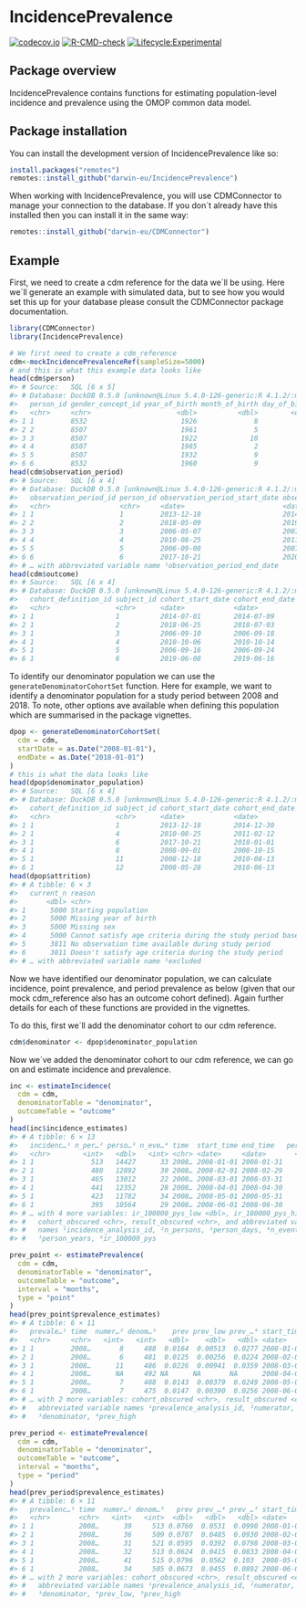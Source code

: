 
<!-- README.md is generated from README.Rmd. Please edit that file -->

# IncidencePrevalence

<!-- badges: start -->

[![codecov.io](https://codecov.io/github/darwin-eu/IncidencePrevalence/coverage.svg?branch=main)](https://codecov.io/github/darwin-eu/IncidencePrevalence?branch=main)
[![R-CMD-check](https://github.com/darwin-eu/IncidencePrevalence/workflows/R-CMD-check/badge.svg)](https://github.com/darwin-eu/IncidencePrevalence/actions)
[![Lifecycle:Experimental](https://img.shields.io/badge/Lifecycle-Experimental-339999)](https://www.tidyverse.org/lifecycle/#experimental)
<!-- badges: end -->

## Package overview

IncidencePrevalence contains functions for estimating population-level
incidence and prevalence using the OMOP common data model.

## Package installation

You can install the development version of IncidencePrevalence like so:

``` r
install.packages("remotes")
remotes::install_github("darwin-eu/IncidencePrevalence")
```

When working with IncidencePrevalence, you will use CDMConnector to
manage your connection to the database. If you don´t already have this
installed then you can install it in the same way:

``` r
remotes::install_github("darwin-eu/CDMConnector")
```

## Example

First, we need to create a cdm reference for the data we´ll be using.
Here we´ll generate an example with simulated data, but to see how you
would set this up for your database please consult the CDMConnector
package documentation.

``` r
library(CDMConnector)
library(IncidencePrevalence)

# We first need to create a cdm_reference 
cdm<-mockIncidencePrevalenceRef(sampleSize=5000)
# and this is what this example data looks like
head(cdm$person)
#> # Source:   SQL [6 x 5]
#> # Database: DuckDB 0.5.0 [unknown@Linux 5.4.0-126-generic:R 4.1.2/:memory:]
#>   person_id gender_concept_id year_of_birth month_of_birth day_of_birth
#>   <chr>     <chr>                     <dbl>          <dbl>        <dbl>
#> 1 1         8532                       1926              8            2
#> 2 2         8507                       1961              5           16
#> 3 3         8507                       1922             10           18
#> 4 4         8507                       1985              2            2
#> 5 5         8507                       1932              9           23
#> 6 6         8532                       1960              9           25
head(cdm$observation_period)
#> # Source:   SQL [6 x 4]
#> # Database: DuckDB 0.5.0 [unknown@Linux 5.4.0-126-generic:R 4.1.2/:memory:]
#>   observation_period_id person_id observation_period_start_date observation_pe…¹
#>   <chr>                 <chr>     <date>                        <date>          
#> 1 1                     1         2013-12-18                    2014-12-30      
#> 2 2                     2         2018-05-09                    2019-05-16      
#> 3 3                     3         2006-05-07                    2007-02-02      
#> 4 4                     4         2010-08-25                    2011-02-12      
#> 5 5                     5         2006-09-08                    2007-02-11      
#> 6 6                     6         2017-10-21                    2020-05-16      
#> # … with abbreviated variable name ¹​observation_period_end_date
head(cdm$outcome)
#> # Source:   SQL [6 x 4]
#> # Database: DuckDB 0.5.0 [unknown@Linux 5.4.0-126-generic:R 4.1.2/:memory:]
#>   cohort_definition_id subject_id cohort_start_date cohort_end_date
#>   <chr>                <chr>      <date>            <date>         
#> 1 1                    1          2014-07-01        2014-07-09     
#> 2 1                    2          2018-06-25        2018-07-03     
#> 3 1                    3          2006-09-10        2006-09-18     
#> 4 1                    4          2010-10-06        2010-10-14     
#> 5 1                    5          2006-09-16        2006-09-24     
#> 6 1                    6          2019-06-08        2019-06-16
```

To identify our denominator population we can use the
`generateDenominatorCohortSet` function. Here for example, we want to
identify a denominator population for a study period between 2008 and
2018. To note, other options ave available when defining this population
which are summarised in the package vignettes.

``` r
dpop <- generateDenominatorCohortSet(
  cdm = cdm,
  startDate = as.Date("2008-01-01"),
  endDate = as.Date("2018-01-01")
)
# this is what the data looks like
head(dpop$denominator_population)
#> # Source:   SQL [6 x 4]
#> # Database: DuckDB 0.5.0 [unknown@Linux 5.4.0-126-generic:R 4.1.2/:memory:]
#>   cohort_definition_id subject_id cohort_start_date cohort_end_date
#>   <chr>                <chr>      <date>            <date>         
#> 1 1                    1          2013-12-18        2014-12-30     
#> 2 1                    4          2010-08-25        2011-02-12     
#> 3 1                    6          2017-10-21        2018-01-01     
#> 4 1                    8          2008-09-01        2008-10-15     
#> 5 1                    11         2008-12-18        2010-08-13     
#> 6 1                    12         2008-05-28        2010-06-13
head(dpop$attrition)
#> # A tibble: 6 × 3
#>   current_n reason                                                       exclu…¹
#>       <dbl> <chr>                                                          <dbl>
#> 1      5000 Starting population                                               NA
#> 2      5000 Missing year of birth                                              0
#> 3      5000 Missing sex                                                        0
#> 4      5000 Cannot satisfy age criteria during the study period based o…       0
#> 5      3811 No observation time available during study period               1189
#> 6      3811 Doesn't satisfy age criteria during the study period               0
#> # … with abbreviated variable name ¹​excluded
```

Now we have identified our denominator population, we can calculate
incidence, point prevalence, and period prevalence as below (given that
our mock cdm_reference also has an outcome cohort defined). Again
further details for each of these functions are provided in the
vignettes.

To do this, first we´ll add the denominator cohort to our cdm reference.

``` r
cdm$denominator <- dpop$denominator_population
```

Now we´ve added the denominator cohort to our cdm reference, we can go
on and estimate incidence and prevalence.

``` r
inc <- estimateIncidence(
  cdm = cdm,
  denominatorTable = "denominator",
  outcomeTable = "outcome"
)
head(inc$incidence_estimates)
#> # A tibble: 6 × 13
#>   incidenc…¹ n_per…² perso…³ n_eve…⁴ time  start_time end_time   perso…⁵ ir_10…⁶
#>   <chr>        <int>   <dbl>   <int> <chr> <date>     <date>       <dbl>   <dbl>
#> 1 1              513   14427      33 2008… 2008-01-01 2008-01-31    39.5  83546.
#> 2 1              480   12892      30 2008… 2008-02-01 2008-02-29    35.3  84995.
#> 3 1              465   13012      22 2008… 2008-03-01 2008-03-31    35.6  61755.
#> 4 1              441   12352      28 2008… 2008-04-01 2008-04-30    33.8  82796.
#> 5 1              423   11782      34 2008… 2008-05-01 2008-05-31    32.3 105402.
#> 6 1              395   10564      29 2008… 2008-06-01 2008-06-30    28.9 100267.
#> # … with 4 more variables: ir_100000_pys_low <dbl>, ir_100000_pys_high <dbl>,
#> #   cohort_obscured <chr>, result_obscured <chr>, and abbreviated variable
#> #   names ¹​incidence_analysis_id, ²​n_persons, ³​person_days, ⁴​n_events,
#> #   ⁵​person_years, ⁶​ir_100000_pys
```

``` r
prev_point <- estimatePrevalence(
  cdm = cdm,
  denominatorTable = "denominator",
  outcomeTable = "outcome",
  interval = "months",
  type = "point"
)
head(prev_point$prevalence_estimates)
#> # A tibble: 6 × 11
#>   prevale…¹ time  numer…² denom…³    prev prev_low prev_…⁴ start_time end_time
#>   <chr>     <chr>   <int>   <int>   <dbl>    <dbl>   <dbl> <date>     <date>  
#> 1 1         2008…       8     488  0.0164  0.00513  0.0277 2008-01-01 NA      
#> 2 1         2008…       6     481  0.0125  0.00256  0.0224 2008-02-01 NA      
#> 3 1         2008…      11     486  0.0226  0.00941  0.0359 2008-03-01 NA      
#> 4 1         2008…      NA     492 NA      NA       NA      2008-04-01 NA      
#> 5 1         2008…       7     488  0.0143  0.00379  0.0249 2008-05-01 NA      
#> 6 1         2008…       7     475  0.0147  0.00390  0.0256 2008-06-01 NA      
#> # … with 2 more variables: cohort_obscured <chr>, result_obscured <chr>, and
#> #   abbreviated variable names ¹​prevalence_analysis_id, ²​numerator,
#> #   ³​denominator, ⁴​prev_high
```

``` r
prev_period <- estimatePrevalence(
  cdm = cdm,
  denominatorTable = "denominator",
  outcomeTable = "outcome",
  interval = "months",
  type = "period"
)
head(prev_period$prevalence_estimates)
#> # A tibble: 6 × 11
#>   prevalenc…¹ time  numer…² denom…³   prev prev_…⁴ prev_…⁵ start_time end_time  
#>   <chr>       <chr>   <int>   <int>  <dbl>   <dbl>   <dbl> <date>     <date>    
#> 1 1           2008…      39     513 0.0760  0.0531  0.0990 2008-01-01 2008-01-31
#> 2 1           2008…      36     509 0.0707  0.0485  0.0930 2008-02-01 2008-02-29
#> 3 1           2008…      31     521 0.0595  0.0392  0.0798 2008-03-01 2008-03-31
#> 4 1           2008…      32     513 0.0624  0.0415  0.0833 2008-04-01 2008-04-30
#> 5 1           2008…      41     515 0.0796  0.0562  0.103  2008-05-01 2008-05-31
#> 6 1           2008…      34     505 0.0673  0.0455  0.0892 2008-06-01 2008-06-30
#> # … with 2 more variables: cohort_obscured <chr>, result_obscured <chr>, and
#> #   abbreviated variable names ¹​prevalence_analysis_id, ²​numerator,
#> #   ³​denominator, ⁴​prev_low, ⁵​prev_high
```
